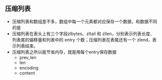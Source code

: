 ## 压缩列表
* 压缩列表和数组差不多，数组中每一个元素都对应保存一个数据，和数据不同的是
* 压缩列表在表头上有三个字段zlbytes、zltail 和 zllen，分别表示列表长度、列表尾的偏移量和列表中的 entry 个数；压缩列表在表尾还有一个 zlend，表示列表结束。
* 压缩列表之所以能节省内存，就是用每个entry保存数据
  * prev_len
  * len
  * encoding
  * content

